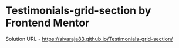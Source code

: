 
# Testimonials-grid-section by Frontend Mentor
Solution URL - https://sivaraja83.github.io/Testimonials-grid-section/
